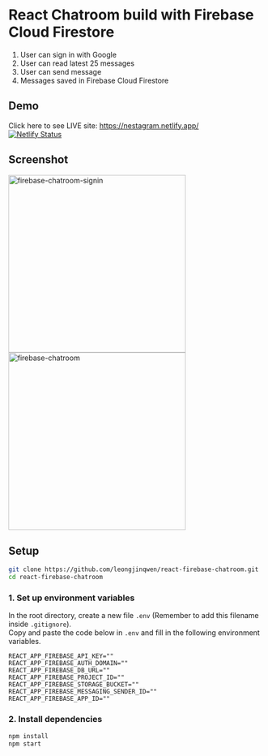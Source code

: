 # React Chatroom build with Firebase Cloud Firestore
1. User can sign in with Google
1. User can read latest 25 messages
1. User can send message 
1. Messages saved in Firebase Cloud Firestore

## Demo

Click here to see LIVE site: https://nestagram.netlify.app/  
[![Netlify Status](https://api.netlify.com/api/v1/badges/46359ff0-2615-4549-ac9e-2663a17ca30d/deploy-status)](https://app.netlify.com/sites/react-firebase-chatroom/deploys)

## Screenshot
<img src="https://jw-aws-bucket.s3-ap-southeast-1.amazonaws.com/firebast-chat-signin.png" alt="firebase-chatroom-signin" width="350">

<img src="https://jw-aws-bucket.s3-ap-southeast-1.amazonaws.com/firebase-chat-chatroom.png" alt="firebase-chatroom" width="350">


## Setup
```bash
git clone https://github.com/leongjinqwen/react-firebase-chatroom.git
cd react-firebase-chatroom
```
### 1. Set up environment variables
In the root directory, create a new file `.env` (Remember to add this filename inside `.gitignore`).  
Copy and paste the code below in `.env` and fill in the following environment variables.
```
REACT_APP_FIREBASE_API_KEY=""
REACT_APP_FIREBASE_AUTH_DOMAIN=""
REACT_APP_FIREBASE_DB_URL=""
REACT_APP_FIREBASE_PROJECT_ID=""
REACT_APP_FIREBASE_STORAGE_BUCKET=""
REACT_APP_FIREBASE_MESSAGING_SENDER_ID=""
REACT_APP_FIREBASE_APP_ID=""
```
### 2. Install dependencies
```bash
npm install
npm start
```